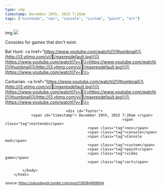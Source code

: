 ```yaml
---
type: img
timestamp: December 29th, 2015 7:20am
tags: ["nintendo", "nes", "console", "custom", "paint", "art"]
---
```

img
<img src="https://saturdayxiii.github.io/media/136184969694.jpg"/>
                                                                                          
Consoles for games that don’t exist.

Bat Hunt: <a href="https://www.youtube.com/watch\[!\[thumbnail\]\(http://i3.ytimg.com/vi//maxresdefault.jpg\)\]\(https://www.youtube.com/watch\?v=\)>https://www.youtube.com/watch\[!\[thumbnail\]\(http://i3.ytimg.com/vi//maxresdefault.jpg\)\]\(https://www.youtube.com/watch\?v=\)>

Carbarian: <a href="https://www.youtube.com/watch\[!\[thumbnail\]\(http://i3.ytimg.com/vi//maxresdefault.jpg\)\]\(https://www.youtube.com/watch\?v=\)>https://www.youtube.com/watch\[!\[thumbnail\]\(http://i3.ytimg.com/vi//maxresdefault.jpg\)\]\(https://www.youtube.com/watch\?v=\)>
 
                                    
                
                
                
                
                                <div id="footer">
                <span id="timestamp"> December 29th, 2015 7:20am </span>
                                                          <span class="tag">nintendo</span>
                                          <span class="tag">nes</span>
                                          <span class="tag">console</span>
                                          <span class="tag">Console mod</span>
                                          <span class="tag">custom</span>
                                          <span class="tag">paint</span>
                                          <span class="tag">video game</span>
                                          <span class="tag">art</span>
                                                    
            </body>
        </html>

        
<small>source: https://saturdayxiii.tumblr.com/post/136184969694</small>